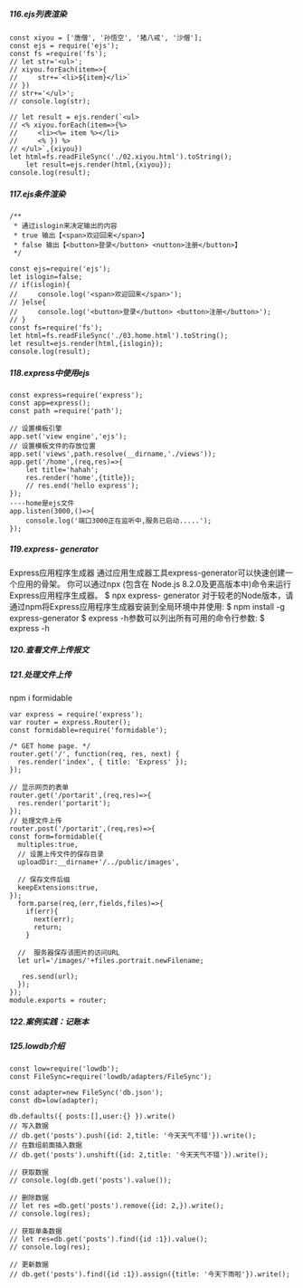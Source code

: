 ##### 116.ejs列表渲染

```
const xiyou = ['唐僧', '孙悟空', '猪八戒', '沙僧'];
const ejs = require('ejs');
const fs =require('fs');
// let str='<ul>';
// xiyou.forEach(item=>{
//     str+=`<li>${item}</li>`
// })
// str+='</ul>';
// console.log(str);

// let result = ejs.render(`<ul>
// <% xiyou.forEach(item=>{%>
//     <li><%= item %></li>
//     <% }) %>
// </ul>`,{xiyou})
let html=fs.readFileSync('./02.xiyou.html').toString();
    let result=ejs.render(html,{xiyou});
console.log(result);
```

##### 117.ejs条件渲染

```
/**
 * 通过islogin来决定输出的内容
 * true 输出【<span>欢迎回来</span>】
 * false 输出【<button>登录</button> <nutton>注册</button>】
 */

const ejs=require('ejs');
let islogin=false;
// if(islogin){
//     console.log('<span>欢迎回来</span>');
// }else{
//     console.log('<button>登录</button> <button>注册</button>');
// }
const fs=require('fs');
let html=fs.readFileSync('./03.home.html').toString();
let result=ejs.render(html,{islogin});
console.log(result);
```

##### 118.express中使用ejs

```
const express=require('express');
const app=express();
const path =require('path');

// 设置模板引擎
app.set('view engine','ejs');
// 设置模板文件的存放位置
app.set('views',path.resolve(__dirname,'./views'));
app.get('/home',(req,res)=>{
    let title='hahah';
    res.render('home',{title});
    // res.end('hello express');
});
----home是ejs文件
app.listen(3000,()=>{
    console.log('端口3000正在监听中,服务已启动.....');
});
```

##### 119.express- generator

Express应用程序生成器
通过应用生成器工具express-generator可以快速创建一个应用的骨架。
你可以通过npx (包含在 Node.js 8.2.0及更高版本中)命令来运行Express应用程序生成器。
$ npx express- generator
对于较老的Node版本，请通过npm将Express应用程序生成器安装到全局环境中并使用:
$ npm install -g express-generator
$ express
-h参数可以列出所有可用的命令行参数:
$ express -h

##### 120.查看文件上传报文

##### 121.处理文件上传

npm i formidable

```
var express = require('express');
var router = express.Router();
const formidable=require('formidable');

/* GET home page. */
router.get('/', function(req, res, next) {
  res.render('index', { title: 'Express' });
});

// 显示网页的表单
router.get('/portarit',(req,res)=>{
  res.render('portarit');
});
// 处理文件上传
router.post('/portarit',(req,res)=>{
const form=formidable({
  multiples:true,
  // 设置上传文件的保存目录
  uploadDir:__dirname+'/../public/images',

  // 保存文件后缀
  keepExtensions:true,
});
  form.parse(req,(err,fields,files)=>{
    if(err){
      next(err);
      return;
    }

  //  服务器保存该图片的访问URL
  let url='/images/'+files.portrait.newFilename;

   res.send(url);
  });
});
module.exports = router;

```

##### 122.案例实践：记账本

##### 125.lowdb介绍

```
const low=require('lowdb');
const FileSync=require('lowdb/adapters/FileSync');

const adapter=new FileSync('db.json');
const db=low(adapter);

db.defaults({ posts:[],user:{} }).write()
// 写入数据
// db.get('posts').push({id: 2,title: '今天天气不错'}).write();
// 在数组前面插入数据
// db.get('posts').unshift({id: 2,title: '今天天气不错'}).write();

// 获取数据
// console.log(db.get('posts').value());

// 删除数据
// let res =db.get('posts').remove({id: 2,}).write();
// console.log(res);

// 获取单条数据
// let res=db.get('posts').find({id :1}).value();
// console.log(res);

// 更新数据
// db.get('posts').find({id :1}).assign({title: '今天下雨啦'}).write();
```

